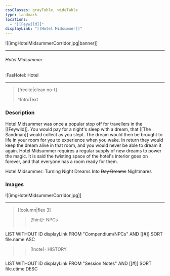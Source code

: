```yaml
---
cssClasses: grayTable, wideTable
type: landmark
locations:
  - "[[Feywild]]"
displayLink: "[[Hotel Midsummer]]"
---
```


![[imgHotelMidsummerCorridor.jpg|banner]]

---
###### Hotel Midsummer
<span class="sub2">:FasHotel: Hotel</span>

---

> [!recite|clean no-t]
>	
>^IntroText
	
### Description
Hotel Midsummer was once a popular stop off for travellers in the [[Feywild]]. You would pay for a night's sleep with a dream, that [[The Sandman]] would collect as you slept. The dream would then be brought to life in your room for you to experience when you wake. In return they would keep the dream alive in that room, and you would never be able to dream it again. Hotel Midsummer requires a regular supply of new dreams to power the magic. It is said the twisting space of the hotel's interior goes on forever, and that everyone has a room ready for them.

Hotel Midsummer: Turning Night Dreams Into ~~Day Dreams~~ Nightmares

### Images

![[imgHotelMidsummerCorridor.jpg]]

---

> [!column|flex 3]
> > [!hint]-  NPCs
> >```dataview
LIST WITHOUT ID displayLink
FROM "Compendium/NPCs" AND [[#]]
SORT file.name ASC
> 
>> [!note]- HISTORY
>>```dataview
LIST WITHOUT ID displayLink
FROM "Session Notes" AND [[#]]
SORT file.ctime DESC

